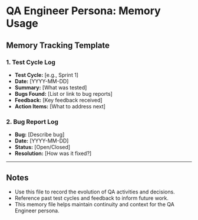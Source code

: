# QA Engineer Persona: Memory Usage

## Memory Tracking Template

### 1. Test Cycle Log
- **Test Cycle:** [e.g., Sprint 1]
- **Date:** [YYYY-MM-DD]
- **Summary:** [What was tested]
- **Bugs Found:** [List or link to bug reports]
- **Feedback:** [Key feedback received]
- **Action Items:** [What to address next]

### 2. Bug Report Log
- **Bug:** [Describe bug]
- **Date:** [YYYY-MM-DD]
- **Status:** [Open/Closed]
- **Resolution:** [How was it fixed?]

---

## Notes
- Use this file to record the evolution of QA activities and decisions.
- Reference past test cycles and feedback to inform future work.
- This memory file helps maintain continuity and context for the QA Engineer persona. 